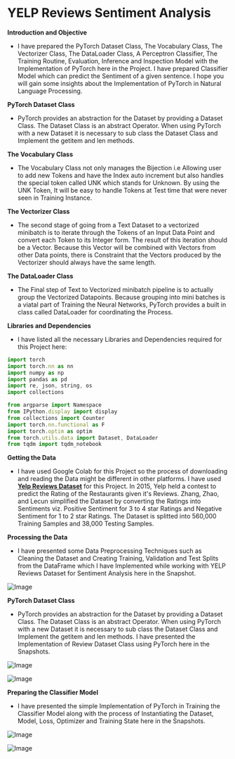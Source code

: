 # **YELP Reviews Sentiment Analysis**

**Introduction and Objective**
- I have prepared the PyTorch Dataset Class, The Vocabulary Class, The Vectorizer Class, The DataLoader Class, A Perceptron Classifier, The Training Routine, Evaluation, Inference and Inspection Model with the Implementation of PyTorch here in the Project. I have prepared Classifier Model which can predict the Sentiment of a given sentence. I hope you will gain some insights about the Implementation of PyTorch in Natural Language Processing.

**PyTorch Dataset Class**
- PyTorch provides an abstraction for the Dataset by providing a Dataset Class. The Dataset Class is an abstract Operator. When using PyTorch with a new Dataset it is necessary to sub class the Dataset Class and Implement the getitem and len methods.

**The Vocabulary Class**
- The Vocabulary Class not only manages the Bijection i.e Allowing user to add new Tokens and have the Index auto increment but also handles the special token called UNK which stands for Unknown. By using the UNK Token, It will be easy to handle Tokens at Test time that were never seen in Training Instance.

**The Vectorizer Class**
- The second stage of going from a Text Dataset to a vectorized minibatch is to iterate through the Tokens of an Input Data Point and convert each Token to its Integer form. The result of this iteration should be a Vector. Because this Vector will be combined with Vectors from other Data points, there is Constraint that the Vectors produced by the Vectorizer should always have the same length.

**The DataLoader Class**
- The Final step of Text to Vectorized minibatch pipeline is to actually group the Vectorized Datapoints. Because grouping into mini batches is a viatal part of Training the Neural Networks, PyTorch provides a built in class called DataLoader for coordinating the Process.

**Libraries and Dependencies**
- I have listed all the necessary Libraries and Dependencies required for this Project here:

```javascript
import torch
import torch.nn as nn
import numpy as np
import pandas as pd
import re, json, string, os
import collections

from argparse import Namespace
from IPython.display import display 
from collections import Counter
import torch.nn.functional as F
import torch.optim as optim
from torch.utils.data import Dataset, DataLoader
from tqdm import tqdm_notebook
```

**Getting the Data**
- I have used Google Colab for this Project so the process of downloading and reading the Data might be different in other platforms. I have used [**Yelp Reviews Dataset**](https://www.kaggle.com/yelp-dataset/yelp-dataset) for this Project. In 2015, Yelp held a contest to predict the Rating of the Restaurants given it's Reviews. Zhang, Zhao, and Lecun simplified the Dataset by converting the Ratings into Sentiments viz. Positive Sentiment for 3 to 4 star Ratings and Negative Sentiment for 1 to 2 star Ratings. The Dataset is splitted into 560,000 Training Samples and 38,000 Testing Samples.

**Processing the Data**
- I have presented some Data Preprocessing Techniques such as Cleaning the Dataset and Creating Training, Validation and Test Splits from the DataFrame which I have Implemented while working with YELP Reviews Dataset for Sentiment Analysis here in the Snapshot. 

![Image](https://github.com/ThinamXx/66Days__NaturalLanguageProcessing/blob/master/Images/Day%2036.PNG)

**PyTorch Dataset Class**
- PyTorch provides an abstraction for the Dataset by providing a Dataset Class. The Dataset Class is an abstract Operator. When using PyTorch with a new Dataset it is necessary to sub class the Dataset Class and Implement the getitem and len methods. I have presented the Implementation of Review Dataset Class using PyTorch here in the Snapshots.

![Image](https://github.com/ThinamXx/66Days__NaturalLanguageProcessing/blob/master/Images/Day%2037a.PNG)

![Image](https://github.com/ThinamXx/66Days__NaturalLanguageProcessing/blob/master/Images/Day%2037b.PNG)

**Preparing the Classifier Model**
- I have presented the simple Implementation of PyTorch in Training the Classifier Model along with the process of Instantiating the Dataset, Model, Loss, Optimizer and Training State here in the Snapshots.

![Image](https://github.com/ThinamXx/66Days__NaturalLanguageProcessing/blob/master/Images/Day%2038b.PNG)

![Image](https://github.com/ThinamXx/66Days__NaturalLanguageProcessing/blob/master/Images/Day%2038a.PNG)
